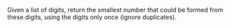 Given a list of digits, return the smallest number that could be formed from these digits, using the digits only once (ignore duplicates).